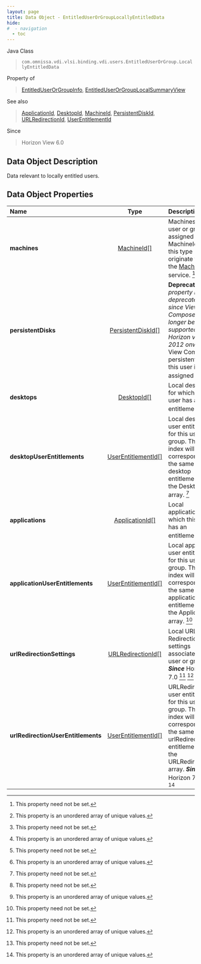 ```yaml
---
layout: page
title: Data Object - EntitledUserOrGroupLocallyEntitledData
hide:
#  - navigation
  - toc
---
```






Java Class
> `com.omnissa.vdi.vlsi.binding.vdi.users.EntitledUserOrGroup.LocallyEntitledData`

Property of
> [EntitledUserOrGroupInfo](vdi.users.EntitledUserOrGroup.EntitledUserOrGroupInfo.md#field_detail), [EntitledUserOrGroupLocalSummaryView](vdi.users.EntitledUserOrGroup.EntitledUserOrGroupLocalSummaryView.md#field_detail)

See also
> [ApplicationId](vdi.entity.ApplicationId.md), [DesktopId](vdi.entity.DesktopId.md), [MachineId](vdi.entity.MachineId.md), [PersistentDiskId](vdi.entity.PersistentDiskId.md), [URLRedirectionId](vdi.entity.URLRedirectionId.md), [UserEntitlementId](vdi.entity.UserEntitlementId.md)

Since
> Horizon View 6.0


## Data Object Description

Data relevant to locally entitled users.

## Data Object Properties

 Name | Type | Description
:---|:---:|:---
**machines**| [MachineId[]](vdi.entity.MachineId.md)|  Machines this user or group is assigned to. MachineIds of this type originate from the [Machine](vdi.resources.Machine.md) service. [^1] [^14]
**persistentDisks**| [PersistentDiskId[]](vdi.entity.PersistentDiskId.md)| **Deprecated.**_This property is being deprecated since View Composer will no longer be supported from Horizon version 2012 onwards._ View Composer persistent disks this user is assigned to. [^1] [^14]
**desktops**| [DesktopId[]](vdi.entity.DesktopId.md)|  Local desktops for which this user has an entitlement. [^1] [^14]
**desktopUserEntitlements**| [UserEntitlementId[]](vdi.entity.UserEntitlementId.md)|  Local desktop user entitlements for this user or group. The array index will correspond to the same desktop entitlement as the DesktopId array. [^1]
**applications**| [ApplicationId[]](vdi.entity.ApplicationId.md)|  Local applications for which this user has an entitlement. [^1] [^14]
**applicationUserEntitlements**| [UserEntitlementId[]](vdi.entity.UserEntitlementId.md)|  Local application user entitlements for this user or group. The array index will correspond to the same application entitlement as the ApplicationId array. [^1]
**urlRedirectionSettings**| [URLRedirectionId[]](vdi.entity.URLRedirectionId.md)|  Local URL Redirection settings associated with user or group.  **_Since_** Horizon 7.0 [^1] [^14]
**urlRedirectionUserEntitlements**| [UserEntitlementId[]](vdi.entity.UserEntitlementId.md)|  URLRedirection user entitlements for this user or group. The array index will correspond to the same urlRedirection entitlement as the URLRedirectionId array.  **_Since_** Horizon 7.0 [^1] [^14]


 


[^1]: This property need not be set.
[^14]: This property is an unordered array of unique values.